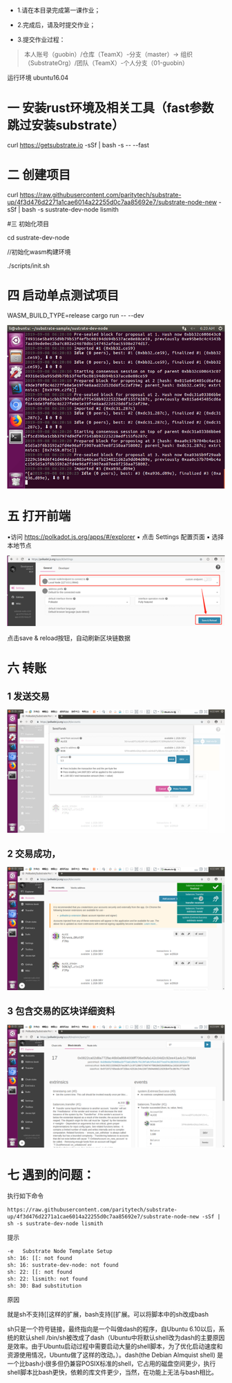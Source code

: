 * 1.请在本目录完成第一课作业；

* 2.完成后，请及时提交作业；

* 3.提交作业过程：
> 本人账号（guobin）/仓库（TeamX）-分支（master）→ 组织（SubstrateOrg）/团队（TeamX）-个人分支（01-guobin）



运行环境 ubuntu16.04

# 一 安装rust环境及相关工具（fast参数跳过安装substrate）

curl https://getsubstrate.io -sSf | bash -s -- --fast



# 二 创建项目

curl https://raw.githubusercontent.com/paritytech/substrate-up/4f3d476d2271a1cae6014a22255d0c7aa85692e7/substrate-node-new -sSf | bash -s sustrate-dev-node lismith



#三 初始化项目

cd sustrate-dev-node



//初始化wasm构建环境

./scripts/init.sh



# 四 启动单点测试项目

WASM_BUILD_TYPE=release cargo run -- --dev

![1567948831655](assets/1567948831655.png)

# 五 打开前端
▪访问 https://polkadot.js.org/apps/#/explorer
▪ 点击 Settings 配置⻚⾯
▪ 选择本地节点

![1567940262708](assets/1567940262708.png)

点击save & reload按钮，自动刷新区块链数据



# 六 转账

## 1 发送交易

![1567948945060](assets/1567948945060.png)



## 2 交易成功，

![1567948968955](assets/1567948968955.png)

##  

## 3 包含交易的区块详细资料

![1567949039509](assets/1567949039509.png)



# 七 遇到的问题：

执行如下命令

```
https://raw.githubusercontent.com/paritytech/substrate-up/4f3d476d2271a1cae6014a22255d0c7aa85692e7/substrate-node-new -sSf |  sh -s sustrate-dev-node lismith
```

提示

```
-e   Substrate Node Template Setup 
sh: 16: [[: not found
sh: 16: sustrate-dev-node: not found
sh: 22: [[: not found
sh: 22: lismith: not found
sh: 30: Bad substitution
```

原因

就是sh不支持[[这样的扩展，bash支持[[扩展。可以将脚本中的sh改成bash

sh只是一个符号链接，最终指向是一个叫做dash的程序，自Ubuntu 6.10以后，系统的默认shell /bin/sh被改成了dash（Ubuntu中将默认shell改为dash的主要原因是效率。由于Ubuntu启动过程中需要启动大量的shell脚本，为了优化启动速度和资源使用情况，Ubuntu做了这样的改动。）。dash(the Debian Almquist shell) 是一个比bash小很多但仍兼容POSIX标准的shell，它占用的磁盘空间更少，执行shell脚本比bash更快，依赖的库文件更少，当然，在功能上无法与bash相比。


